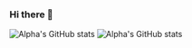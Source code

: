 ### Hi there 👋

<a rel="me" href="https://mastodon.social/@YouFoundAlpha"></a>

![Alpha's GitHub stats](https://github-readme-stats.vercel.app/api?username=YouFoundAlpha&show_icons=true)
![Alpha's GitHub stats](https://github-readme-stats.vercel.app/api/top-langs/?username=YouFoundAlpha)
